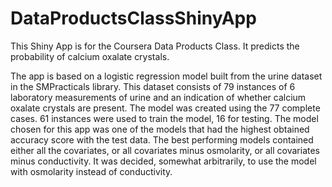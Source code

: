 # DataProductsClassShinyApp
This Shiny App is for the Coursera Data Products Class. It predicts the probability of calcium oxalate crystals.

The app is based on a logistic regression model built from the urine dataset in the SMPracticals library. 
This dataset consists of 79 instances of 6 laboratory measurements of urine and an indication of whether 
calcium oxalate crystals are present. The model was created using the 77 complete cases. 61 instances were
used to train the model, 16 for testing. The model chosen for this app was one of the models that had the
highest obtained accuracy score with the test data. The best performing models contained either all the
covariates, or all covariates minus osmolarity, or all covariates minus conductivity. It was decided,
somewhat arbitrarily, to use the model with osmolarity instead of conductivity.
